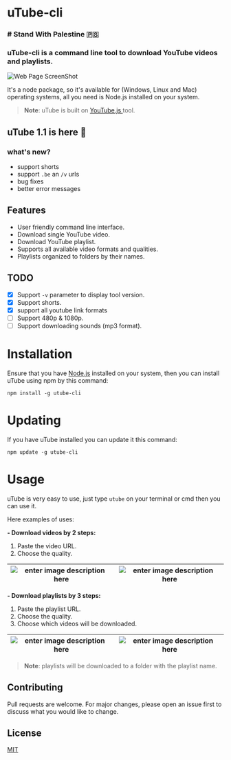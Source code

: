 # uTube-cli

### # Stand With Palestine 🇵🇸

### uTube-cli is a command line tool to download YouTube videos and playlists.

![Web Page ScreenShot](https://i.ibb.co/VYw6ZST/Screenshot-from-2022-07-27-17-23-23.png)

It's a node package, so it's available for (Windows, Linux and Mac) operating systems, all you need is Node.js installed on your system.

> **Note**: uTube is built on [ YouTube.js ](https://github.com/LuanRT/YouTube.js) tool.

## uTube 1.1 is here 🎉

### what's new?

- support shorts
- support `.be` an `/v` urls
- bug fixes
- better error messages

## Features

- User friendly command line interface.
- Download single YouTube video.
- Download YouTube playlist.
- Supports all available video formats and qualities.
- Playlists organized to folders by their names.

## TODO

- [x] Support `-v` parameter to display tool version.
- [x] Support shorts.
- [x] support all youtube link formats
- [ ] Support 480p & 1080p.
- [ ] Support downloading sounds (mp3 format).

# Installation

Ensure that you have [Node.js](https://nodejs.org/en/) installed on your system, then you can install uTube using npm by this command:

    npm install -g utube-cli

# Updating

If you have uTube installed you can update it this command:

    npm update -g utube-cli

# Usage

uTube is very easy to use, just type `utube` on your terminal or cmd then you can use it.

Here examples of uses:

**- Download videos by 2 steps:**

1.  Paste the video URL.
2.  Choose the quality.

| ![enter image description here](https://i.ibb.co/Fx7qCgZ/Screenshot-from-2022-07-27-17-24-44.png) | ![enter image description here](https://i.ibb.co/cvYhyC9/Screenshot-from-2022-07-27-17-24-56.png) |
| ------------------------------------------------------------------------------------------------- | ------------------------------------------------------------------------------------------------- |

**- Download playlists by 3 steps:**

1.  Paste the playlist URL.
2.  Choose the quality.
3.  Choose which videos will be downloaded.

| ![enter image description here](https://i.ibb.co/Njcqm0z/Screenshot-from-2022-07-27-17-27-02.png) | ![enter image description here](https://i.ibb.co/P6tL6Mr/Screenshot-from-2022-07-27-17-27-22.png) |
| ------------------------------------------------------------------------------------------------- | ------------------------------------------------------------------------------------------------- |

> **Note**: playlists will be downloaded to a folder with the playlist name.

## Contributing

Pull requests are welcome. For major changes, please open an issue first to discuss what you would like to change.

## License

[MIT](https://choosealicense.com/licenses/mit/)
